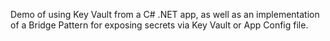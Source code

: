 ﻿Demo of using Key Vault from a C# .NET app, as well as an implementation of a Bridge Pattern for exposing secrets via Key Vault or App Config file.